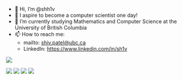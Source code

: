 - 👋 Hi, I’m @shh1v
- 👀 I aspire to become a computer scientist one day!
- 🌱 I’m currently studying Mathematics and Computer Science at the University of British Columbia
- 📫 How to reach me:
  - mailto: shiv.patel@ubc.ca
  - LinkedIn: https://www.linkedin.com/in/sh1v

![](http://github-profile-summary-cards.vercel.app/api/cards/profile-details?username=shh1v)

![](http://github-profile-summary-cards.vercel.app/api/cards/repos-per-language?username=shh1v)
![](http://github-profile-summary-cards.vercel.app/api/cards/most-commit-language?username=shh1v)
![](http://github-profile-summary-cards.vercel.app/api/cards/stats?username=shh1v)
![](http://github-profile-summary-cards.vercel.app/api/cards/productive-time?username=shh1v&utcOffset=-12)
